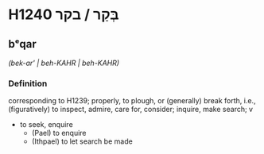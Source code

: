# H1240 בְּקַר / בקר

## bᵉqar

_(bek-ar' | beh-KAHR | beh-KAHR)_

### Definition

corresponding to H1239; properly, to plough, or (generally) break forth, i.e., (figuratively) to inspect, admire, care for, consider; inquire, make search; v

- to seek, enquire
  - (Pael) to enquire
  - (Ithpael) to let search be made
